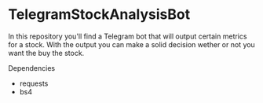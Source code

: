 # TelegramStockAnalysisBot

In this repository you'll find a Telegram bot that will output certain metrics for a stock. With the output you can make a solid decision wether or not you want the buy the stock.

Dependencies
- requests
- bs4
